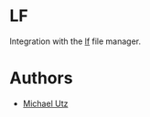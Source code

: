 # LF

Integration with the [lf](https://godoc.org/github.com/gokcehan/lf) file manager.

# Authors

- [Michael Utz](https://github.com/theutz)
